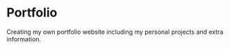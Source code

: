# Portfolio
Creating my own portfolio website including my personal projects and extra information.
